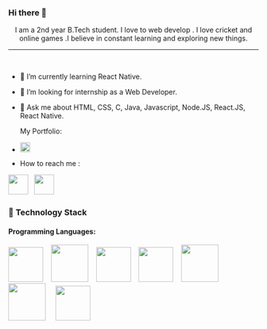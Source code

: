  ### Hi there 👋







 

<p align = "center">I am a 2nd year B.Tech student. I love to web develop . I love cricket and online games .I believe in constant learning and exploring new things.  </p>
 
----
<br>

- 🌱 I’m currently learning React Native.
- 👯 I’m looking for internship as a Web Developer.
- 💬 Ask me about HTML, CSS, C, Java, Javascript, Node.JS, React.JS, React Native.

    My Portfolio:
- <a href="https://vishalgupta8982.github.io/portfolio/"><img src="https://logos-download.com/wp-content/uploads/2021/01/Portfolio_Plus_Banking_Software_Logo-700x156.png" height="20px"></a>
-    How to reach me :

<a href="https://www.linkedin.com/in/vishal-gupta-b027b422a"><img src="https://play-lh.googleusercontent.com/kMofEFLjobZy_bCuaiDogzBcUT-dz3BBbOrIEjJ-hqOabjK8ieuevGe6wlTD15QzOqw" height="40px"></a>&nbsp;&nbsp; <a href="mailto:vishalgupta0403@gmail.com"><img src="https://thumbs.dreamstime.com/b/gmail-logo-google-product-icon-logotype-editorial-vector-illustration-vinnitsa-ukraine-october-199405574.jpg" height="40px"></a>
<br>

 
 

### 🔭 **Technology Stack**

#### **Programming Languages**:

  
 <img height=70 src="https://cdn-icons-png.flaticon.com/512/226/226777.png">&nbsp;&nbsp;&nbsp;&nbsp;<img height=75  src="https://cdn-icons-png.flaticon.com/512/5968/5968267.png">&nbsp;&nbsp;&nbsp;&nbsp;<img height=70 src="https://cdn-icons-png.flaticon.com/512/919/919828.png">&nbsp;&nbsp;&nbsp;&nbsp;<img height=70 src="https://cdn-icons-png.flaticon.com/512/919/919851.png">&nbsp;&nbsp;&nbsp;&nbsp;<img height=75 src="https://cdn-icons-png.flaticon.com/512/5968/5968242.png">&nbsp;&nbsp;&nbsp;&nbsp;<img height=75 src="https://cdn-icons-png.flaticon.com/512/919/919825.png">
 &nbsp;&nbsp;&nbsp;&nbsp;<img height=70  src="https://image.pngaaa.com/76/6471076-middle.png">

 
 

